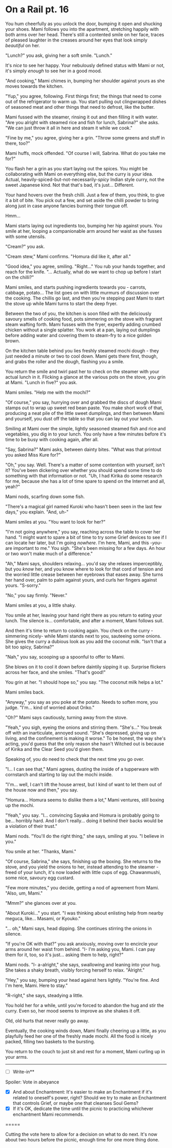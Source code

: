 # On a Rail pt. 16

You hum cheerfully as you unlock the door, bumping it open and shucking your shoes. Mami follows you into the apartment, stretching happily with both arms over her head. There's still a contented smile on her face, traces of pleased laughter in the creases around her eyes that look simply *beautiful* on her.

"Lunch?" you ask, giving her a soft smile. "Lunch."

It's *nice* to see her happy. Your nebulously defined status with Mami or not, it's simply *enough* to see her in a good mood.

"And cooking," Mami chimes in, bumping her shoulder against yours as she moves towards the kitchen.

"Yup," you agree, following. First things first; the things that need to come out of the refrigerator to warm up. You start pulling out clingwrapped dishes of seasoned meat and other things that need to defrost, like the butter.

Mami fussed with the steamer, rinsing it out and then filling it with water. "Are you alright with steamed rice and fish for lunch, Sabrina?" she asks. "We can just throw it all in here and steam it while we cook."

"Fine by me," you agree, giving her a grin. "Throw some greens and stuff in there, too?"

Mami huffs, mock offended. "Of course I will, Sabrina. What do you take me for?"

You flash her a grin as you start laying out the spices. You might be collaborating with Mami on everything else, but the curry is *your* idea. Actual, heavily-spiced-but-not-necessarily-*spicy* Indian style curry, not the sweet Japanese kind. Not that that's bad, it's just... Different.

Your hand hovers over the fresh chilli. Just a few of them, you think, to give it a bit of bite. You pick out a few, and set aside the chilli powder to bring along just in case anyone fancies burning their tongue off.

Hmm...

Mami starts laying out ingredients too, bumping her hip against yours. You smile at her, looping a companionable arm around her waist as she fusses with some utensils.

"Cream?" you ask.

"Cream stew," Mami confirms. "Homura did like it, after all."

"Good idea," you agree, smiling. "Right..." You rub your hands together, and reach for the knife. "... Actually, what do we want to chop up before I start on the chilli?"

Mami smiles, and starts pushing ingredients towards you - carrots, cabbage, potato... The list goes on with little murmurs of discussion over the cooking. The chillis go last, and then you're stepping past Mami to start the stove up while Mami turns to start the deep fryer.

Between the two of you, the kitchen is soon filled with the deliciously savoury smells of cooking food, pots simmering on the stove with fragrant steam wafting forth. Mami fusses with the fryer, expertly adding crumbed chicken without a single splatter. You work at a pan, laying out dumplings before adding water and covering them to steam-fry to a nice golden brown.

On the kitchen table behind you lies freshly steamed mochi dough - they just needed a minute or two to cool down. Mami gets there first, though, and grabs the roller and the dough, flashing you a smile.

You return the smile and twirl past her to check on the steamer with your actual lunch in it. Flicking a glance at the various pots on the stove, you grin at Mami. "Lunch in five?" you ask.

Mami smiles. "Help me with the mochi?"

"Of course," you say, hurrying over and grabbed the discs of dough Mami stamps out to wrap up sweet red bean paste. You make short work of that, producing a neat pile of the little sweet dumplings, and then between Mami and yourself, you dust off the table so that you can lay out your lunch.

Smiling at Mami over the simple, lightly seasoned steamed fish and rice and vegetables, you dig in to your lunch. You only have a few minutes before it's time to be busy with cooking again, after all.

"Say, Sabrina?" Mami asks, between dainty bites. "What was that printout you asked Miss Kure for?"

"Oh," you say. Well. There's a matter of some contention with yourself, isn't it? You've been dickering over whether you should spend some time to do something with that information or not. "Uh, I had Kirika do some research for me, because she has a lot of time spare to spend on the Internet and all, yeah?"

Mami nods, scarfing down some fish.

"There's a magical girl named Kuroki who hasn't been seen in the last few days," you explain. "And, uh-"

Mami smiles at you. "You want to look for her?"

"I'm not going anywhere," you say, reaching across the table to cover her hand. "I might want to spare a bit of time to try some Grief devices to see if I can locate her later, but I'm going *nowhere*. I'm here, Mami, and this -*you*- are important to me." You sigh. "She's been missing for a few days. An hour or two won't make much of a difference."

"Ah," Mami says, shoulders relaxing... you'd say she relaxes imperceptibly, but you *know* her, and you know where to look for that cord of tension and the worried little crease between her eyebrows that eases away. She turns her hand over, palm to palm against yours, and curls her fingers against yours. "S-sorry."

"No," you say firmly. "Never."

Mami smiles at you, a little shaky.

You smile at her, leaving your hand right there as you return to eating your lunch. The silence is... comfortable, and after a moment, Mami follows suit.

And then it's time to return to cooking again. You check on the curry -simmering nicely- while Mami stands next to you, sauteeing some onions. She gives the curry a dubious look as you add the coconut milk. "Isn't that a bit too spicy, Sabrina?"

"Nah," you say, scooping up a spoonful to offer to Mami.

She blows on it to cool it down before daintily sipping it up. Surprise flickers across her face, and she smiles. "That's good!"

You grin at her. "I should hope so," you say. "The coconut milk helps a lot."

Mami smiles back.

"Anyway," you say as you poke at the potato. Needs to soften more, you judge. "I'm... kind of worried about Oriko."

"Oh?" Mami says cautiously, turning away from the stove.

"Yeah," you sigh, eyeing the onions and stirring them. "She's..." You break off with an inarticulate, annoyed sound. "She's depressed, giving up on living, and the confinement is making it worse." To be honest, the way she's acting, you'd guess that the only reason she hasn't Witched out is because of Kirika and the Clear Seed you'd given them.

Speaking of, you do need to check that the next time you go over.

"I... I can see that," Mami agrees, dusting the inside of a tupperware with cornstarch and starting to lay out the mochi inside.

"I'm... well, I can't lift the house arrest, but I kind of want to let them out of the house now and then," you say.

"Homura... Homura seems to dislike them a lot," Mami ventures, still boxing up the mochi.

"Yeah," you say. "I... convincing Sayaka and Homura is probably going to be... horribly hard. And I don't really... doing it behind their backs would be a violation of their trust."

Mami nods. "You'll do the right thing," she says, smiling at you. "I believe in you."

You smile at her. "Thanks, Mami."

"Of course, Sabrina," she says, finishing up the boxing. She returns to the stove, and you yield the onions to her, instead attending to the steamer - freed of your lunch, it's now loaded with little cups of egg. Chawanmushi, some nice, savoury egg custard.

"Few more minutes," you decide, getting a nod of agreement from Mami. "Also, um, Mami."

"Mmm?" she glances over at you.

"About Kuroki..." you start. "I was thinking about enlisting help from nearby meguca, like... Masami, or Kyouko."

"... oh," Mami says, head dipping. She continues stirring the onions in silence.

"If you're OK with that?" you ask anxiously, moving over to encircle your arms around her waist from behind. "I- I'm asking you, Mami. I can pay them for it, too, so it's just... asking them to help, right?"

Mami nods. "I- a-alright," she says, swallowing and leaning into your hug. She takes a shaky breath, visibly forcing herself to relax. "Alright."

"Hey," you say, bumping your head against hers lightly. "You're fine. And I'm here, Mami. Here to stay."

"R-right," she says, steadying a little.

You hold her for a while, until you're forced to abandon the hug and stir the curry. Even so, her mood seems to improve as she shakes it off.

Old, old hurts that never really go away.

Eventually, the cooking winds down, Mami finally cheering up a little, as you playfully feed her one of the freshly made mochi. All the food is nicely packed, filling two baskets to the bursting.

You return to the couch to just sit and rest for a moment, Mami curling up in your arms.

---

- [ ] Write-in**

Spoiler: Vote in abeyance

- [x] And about Enchantment: It's easier to make an Enchantment if it's related to oneself's power, right? Should we try to make an Enchantment that controls Grief, or maybe one that cleanses Soul Gems?
- [x] If it's OK, dedicate the time until the picnic to practicing whichever enchantment Mami recommends.

\=====​

Cutting the vote here to allow for a decision on what to do next. It's now about two hours before the picnic, enough time for one more thing done.

